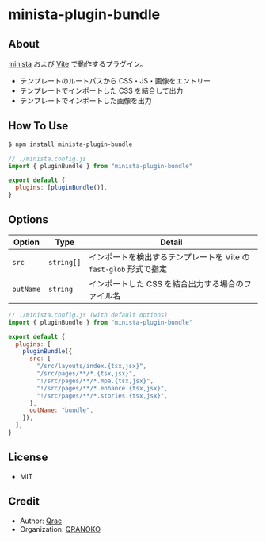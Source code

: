 # minista-plugin-bundle

## About

[minista](https://minista.qranoko.jp) および [Vite](https://ja.vitejs.dev/) で動作するプラグイン。

- テンプレートのルートパスから CSS・JS・画像をエントリー
- テンプレートでインポートした CSS を結合して出力
- テンプレートでインポートした画像を出力

## How To Use

```sh
$ npm install minista-plugin-bundle
```

```js
// ./minista.config.js
import { pluginBundle } from "minista-plugin-bundle"

export default {
  plugins: [pluginBundle()],
}
```

## Options

| Option    | Type       | Detail                                                            |
| --------- | ---------- | ----------------------------------------------------------------- |
| `src`     | `string[]` | インポートを検出するテンプレートを Vite の `fast-glob` 形式で指定 |
| `outName` | `string`   | インポートした CSS を結合出力する場合のファイル名                 |

```js
// ./minista.config.js (with default options)
import { pluginBundle } from "minista-plugin-bundle"

export default {
  plugins: [
    pluginBundle({
      src: [
        "/src/layouts/index.{tsx,jsx}",
        "/src/pages/**/*.{tsx,jsx}",
        "!/src/pages/**/*.mpa.{tsx,jsx}",
        "!/src/pages/**/*.enhance.{tsx,jsx}",
        "!/src/pages/**/*.stories.{tsx,jsx}",
      ],
      outName: "bundle",
    }),
  ],
}
```

## License

- MIT

## Credit

- Author: [Qrac](https://qrac.jp)
- Organization: [QRANOKO](https://qranoko.jp)
